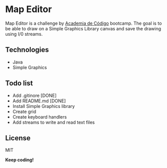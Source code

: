 # Map Editor

Map Editor is a challenge by [Academia de Código](https://www.academiadecodigo.org/>) bootcamp. The goal is to be able to draw on a Simple Graphics Library canvas and save the drawing using I/0 streams.

## Technologies
  - Java
  - Simple Graphics
 
## Todo list
- Add .gitinore [DONE]
- Add README.md [DONE]
- Install Simple Graphics library
- Create grid
- Create keyboard handlers
- Add streams to write and read text files


License
----

MIT


**Keep coding!**

